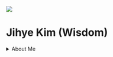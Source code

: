 <img src="https://capsule-render.vercel.app/api?&color=#0000000&&section=header&text=Jihye Kim&fontSize=60px" />
<h1> Jihye Kim (Wisdom) </h1>

<details>
<summary>About Me</summary>
<p><h3>Student of TUKorea</h3></p>
</summary>

<span>
  <a href="https://linktr.ee/wisdomismysoulheaven">
  <p>Linktree 🌴</p>
  </a>
  <br>

<h3>Record 📝</h3>
 
<p>TUKorea Press 39th (2021.03 ~ 2022.12)</p>
<p>Data Science Lab(DSL, TUKorea) (2022.09 ~ 12)</p>
<p>TUKorea Creator 1st (2022.09 ~ 12)</p>
<p>2030 Busan World Expo Ambassador (2022.09 ~ 2023.12)</p>
<p>GTEP 17th (2023.03 ~ 2024.02)</p>
<p>Spain overseas field training (@miquelsuay) (2024.01.08 ~ 02.09)</p>



<br>
  <p>contact : 📥 kimjihe0220@naver.com </p>
</span>

